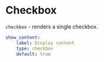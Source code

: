 # Checkbox

`checkbox` - renders a single checkbox.

```yaml
show_content:
    label: Display content
    type: checkbox
    default: true
```
